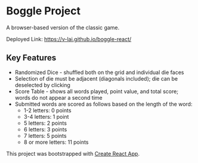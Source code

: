 # Boggle Project

A browser-based version of the classic game.

Deployed Link: https://v-lai.github.io/boggle-react/

## Key Features
* Randomized Dice - shuffled both on the grid and individual die faces
* Selection of die must be adjacent (diagonals included); die can be deselected by clicking
* Score Table - shows all words played, point value, and total score; words do not appear a second time
* Submitted words are scored as follows based on the length of the word:
    * 1-2 letters: 0 points
    * 3-4 letters: 1 point
    * 5 letters: 2 points
    * 6 letters: 3 points
    * 7 letters: 5 points
    * 8 or more letters: 11 points

This project was bootstrapped with [Create React App](https://github.com/facebookincubator/create-react-app).
